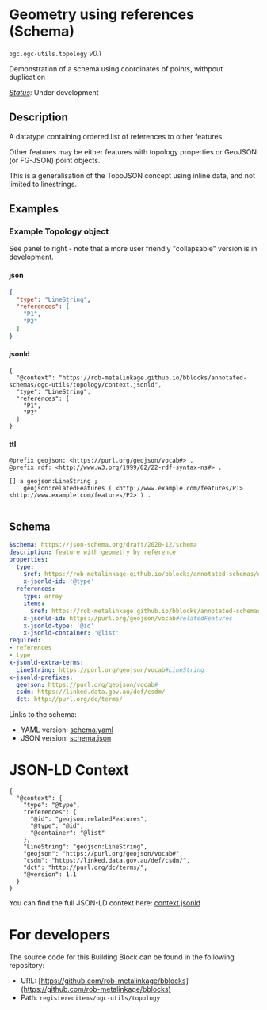 
# Geometry using references (Schema)

`ogc.ogc-utils.topology` *v0.1*

Demonstration of a schema using coordinates of points, withpout duplication

[*Status*](http://www.opengis.net/def/status): Under development

## Description

A datatype containing ordered list of references to other features. 

Other features may be either features with topology properties or GeoJSON (or FG-JSON) point objects.

This is a generalisation of the TopoJSON concept using inline data, and not limited to linestrings.


## Examples

### Example Topology object
See panel to right - note that a more user friendly "collapsable" version is in development. 
#### json
```json
{
  "type": "LineString",
  "references": [
    "P1",
    "P2"
  ]
}
```

#### jsonld
```jsonld
{
  "@context": "https://rob-metalinkage.github.io/bblocks/annotated-schemas/ogc-utils/topology/context.jsonld",
  "type": "LineString",
  "references": [
    "P1",
    "P2"
  ]
}
```

#### ttl
```ttl
@prefix geojson: <https://purl.org/geojson/vocab#> .
@prefix rdf: <http://www.w3.org/1999/02/22-rdf-syntax-ns#> .

[] a geojson:LineString ;
    geojson:relatedFeatures ( <http://www.example.com/features/P1> <http://www.example.com/features/P2> ) .


```

## Schema

```yaml
$schema: https://json-schema.org/draft/2020-12/schema
description: feature with geometry by reference
properties:
  type:
    $ref: https://rob-metalinkage.github.io/bblocks/annotated-schemas/ogc-utils/iri-or-curie/schema.yaml
    x-jsonld-id: '@type'
  references:
    type: array
    items:
      $ref: https://rob-metalinkage.github.io/bblocks/annotated-schemas/ogc-utils/iri-or-curie/schema.yaml
    x-jsonld-id: https://purl.org/geojson/vocab#relatedFeatures
    x-jsonld-type: '@id'
    x-jsonld-container: '@list'
required:
- references
- type
x-jsonld-extra-terms:
  LineString: https://purl.org/geojson/vocab#LineString
x-jsonld-prefixes:
  geojson: https://purl.org/geojson/vocab#
  csdm: https://linked.data.gov.au/def/csdm/
  dct: http://purl.org/dc/terms/

```

Links to the schema:

* YAML version: [schema.yaml](https://rob-metalinkage.github.io/bblocks/annotated-schemas/ogc-utils/topology/schema.json)
* JSON version: [schema.json](https://rob-metalinkage.github.io/bblocks/annotated-schemas/ogc-utils/topology/schema.yaml)


# JSON-LD Context

```jsonld
{
  "@context": {
    "type": "@type",
    "references": {
      "@id": "geojson:relatedFeatures",
      "@type": "@id",
      "@container": "@list"
    },
    "LineString": "geojson:LineString",
    "geojson": "https://purl.org/geojson/vocab#",
    "csdm": "https://linked.data.gov.au/def/csdm/",
    "dct": "http://purl.org/dc/terms/",
    "@version": 1.1
  }
}
```

You can find the full JSON-LD context here:
[context.jsonld](https://rob-metalinkage.github.io/bblocks/annotated-schemas/ogc-utils/topology/context.jsonld)


# For developers

The source code for this Building Block can be found in the following repository:

* URL: [https://github.com/rob-metalinkage/bblocks](https://github.com/rob-metalinkage/bblocks)
* Path: `registereditems/ogc-utils/topology`


